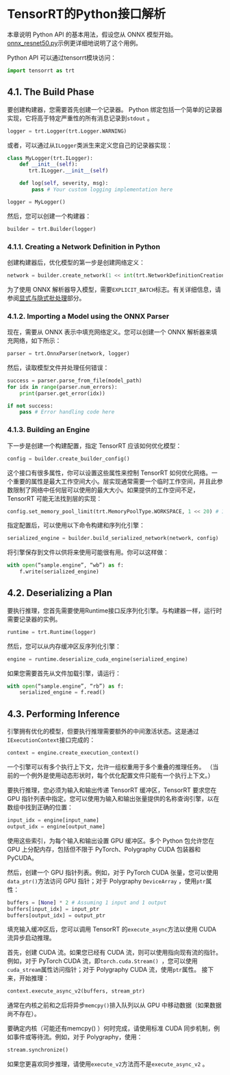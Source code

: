 # TensorRT的Python接口解析

本章说明 Python API 的基本用法，假设您从 ONNX 模型开始。 [onnx_resnet50.py](https://github.com/NVIDIA/TensorRT/blob/main/samples/python/introductory_parser_samples/onnx_resnet50.py)示例更详细地说明了这个用例。

Python API 可以通过tensorrt模块访问：

```Python
import tensorrt as trt
```
## 4.1. The Build Phase

要创建构建器，您需要首先创建一个记录器。 Python 绑定包括一个简单的记录器实现，它将高于特定严重性的所有消息记录到`stdout` 。
```Python
logger = trt.Logger(trt.Logger.WARNING)
```
或者，可以通过从`ILogger`类派生来定义您自己的记录器实现：
```Python
class MyLogger(trt.ILogger):
    def __init__(self):
       trt.ILogger.__init__(self)

    def log(self, severity, msg):
        pass # Your custom logging implementation here

logger = MyLogger()
```
然后，您可以创建一个构建器：

```Python
builder = trt.Builder(logger)
```
### 4.1.1. Creating a Network Definition in Python

创建构建器后，优化模型的第一步是创建网络定义：

```Python
network = builder.create_network(1 << int(trt.NetworkDefinitionCreationFlag.EXPLICIT_BATCH))

```
为了使用 ONNX 解析器导入模型，需要`EXPLICIT_BATCH`标志。有关详细信息，请参阅[显式与隐式批处理](https://docs.nvidia.com/deeplearning/tensorrt/developer-guide/index.html#explicit-implicit-batch)部分。

### 4.1.2. Importing a Model using the ONNX Parser
现在，需要从 ONNX 表示中填充网络定义。您可以创建一个 ONNX 解析器来填充网络，如下所示：

```Python
parser = trt.OnnxParser(network, logger)
```
然后，读取模型文件并处理任何错误：
```Python
success = parser.parse_from_file(model_path)
for idx in range(parser.num_errors):
    print(parser.get_error(idx))

if not success:
    pass # Error handling code here
```
### 4.1.3. Building an Engine
下一步是创建一个构建配置，指定 TensorRT 应该如何优化模型：
```Python
config = builder.create_builder_config()

```
这个接口有很多属性，你可以设置这些属性来控制 TensorRT 如何优化网络。一个重要的属性是最大工作空间大小。层实现通常需要一个临时工作空间，并且此参数限制了网络中任何层可以使用的最大大小。如果提供的工作空间不足，TensorRT 可能无法找到层的实现：
```Python
config.set_memory_pool_limit(trt.MemoryPoolType.WORKSPACE, 1 << 20) # 1 MiB

```
指定配置后，可以使用以下命令构建和序列化引擎：

```Python
serialized_engine = builder.build_serialized_network(network, config)

```
将引擎保存到文件以供将来使用可能很有用。你可以这样做：

```Python
with open(“sample.engine”, “wb”) as f:
    f.write(serialized_engine)
```
## 4.2. Deserializing a Plan

要执行推理，您首先需要使用Runtime接口反序列化引擎。与构建器一样，运行时需要记录器的实例。
```Python
runtime = trt.Runtime(logger)

```
然后，您可以从内存缓冲区反序列化引擎：

```Python
engine = runtime.deserialize_cuda_engine(serialized_engine)

```
如果您需要首先从文件加载引擎，请运行：

```Python
with open(“sample.engine”, “rb”) as f:
    serialized_engine = f.read()
```

## 4.3. Performing Inference
引擎拥有优化的模型，但要执行推理需要额外的中间激活状态。这是通过`IExecutionContext`接口完成的：

```Python
context = engine.create_execution_context()
```

一个引擎可以有多个执行上下文，允许一组权重用于多个重叠的推理任务。 （当前的一个例外是使用动态形状时，每个优化配置文件只能有一个执行上下文。）

要执行推理，您必须为输入和输出传递 TensorRT 缓冲区，TensorRT 要求您在 GPU 指针列表中指定。您可以使用为输入和输出张量提供的名称查询引擎，以在数组中找到正确的位置：

```Python
input_idx = engine[input_name]
output_idx = engine[output_name]
```
使用这些索引，为每个输入和输出设置 GPU 缓冲区。多个 Python 包允许您在 GPU 上分配内存，包括但不限于 PyTorch、Polygraphy CUDA 包装器和 PyCUDA。

然后，创建一个 GPU 指针列表。例如，对于 PyTorch CUDA 张量，您可以使用`data_ptr()`方法访问 GPU 指针；对于 Polygraphy `DeviceArray` ，使用`ptr`属性：
```Python
buffers = [None] * 2 # Assuming 1 input and 1 output
buffers[input_idx] = input_ptr
buffers[output_idx] = output_ptr
```
填充输入缓冲区后，您可以调用 TensorRT 的`execute_async`方法以使用 CUDA 流异步启动推理。

首先，创建 CUDA 流。如果您已经有 CUDA 流，则可以使用指向现有流的指针。例如，对于 PyTorch CUDA 流，即`torch.cuda.Stream() `，您可以使用`cuda_stream`属性访问指针；对于 Polygraphy CUDA 流，使用`ptr`属性。
接下来，开始推理：
```Python
context.execute_async_v2(buffers, stream_ptr)

```
通常在内核之前和之后将异步`memcpy()`排入队列以从 GPU 中移动数据（如果数据尚不存在）。

要确定内核（可能还有memcpy() ）何时完成，请使用标准 CUDA 同步机制，例如事件或等待流。例如，对于 Polygraphy，使用：
```Python
stream.synchronize()

```
如果您更喜欢同步推理，请使用`execute_v2`方法而不是`execute_async_v2` 。

